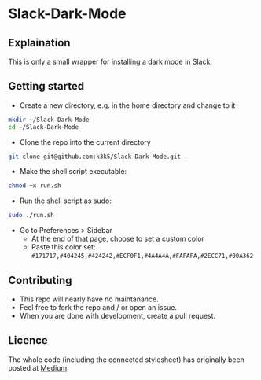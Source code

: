 # Slack-Dark-Mode

## Explaination

This is only a small wrapper for installing a dark mode in Slack.

## Getting started

* Create a new directory, e.g. in the home directory and change to it
```sh
mkdir ~/Slack-Dark-Mode
cd ~/Slack-Dark-Mode
```
* Clone the repo into the current directory
```sh
git clone git@github.com:k3k5/Slack-Dark-Mode.git .
```
* Make the shell script executable: 
```sh
chmod +x run.sh
```
* Run the shell script as sudo:
```sh
sudo ./run.sh
```
* Go to Preferences > Sidebar
  * At the end of that page, choose to set a custom color
  * Paste this color set: `#171717,#404245,#424242,#ECF0F1,#4A4A4A,#FAFAFA,#2ECC71,#00A362`

## Contributing

* This repo will nearly have no maintanance.
* Feel free to fork the repo and / or open an issue.
* When you are done with development, create a pull request.

## Licence
The whole code (including the connected stylesheet) has originally been posted at [Medium](https://medium.com/@nahuelhds/setup-dark-mode-in-slack-on-macos-mojave-4da1cc089a94).
